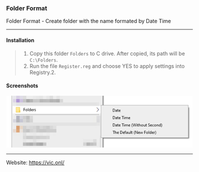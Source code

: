 ### Folder Format ###

Folder Format - Create folder with the name formated by Date Time

---

#### Installation ####

>1. Copy this folder `Folders` to C drive. After copied, its path will be `C:\Folders`.
>2. Run the file `Register.reg` and choose YES to apply settings into Registry.2. 

#### Screenshots ####
![](demo.png)

---

Website: https://vic.onl/